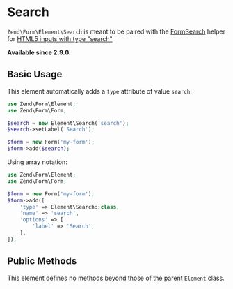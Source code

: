 # Search

`Zend\Form\Element\Search` is meant to be paired with the
[FormSearch](../helper/form-search.md) helper for
[HTML5 inputs with type "search"](http://www.whatwg.org/specs/web-apps/current-work/multipage/states-of-the-type-attribute.html#text-%28type=text%29-state-and-search-state-%28type=search%29)

**Available since 2.9.0.**

## Basic Usage

This element automatically adds a `type` attribute of value `search`.

```php
use Zend\Form\Element;
use Zend\Form\Form;

$search = new Element\Search('search');
$search->setLabel('Search');

$form = new Form('my-form');
$form->add($search);
```
   
Using array notation:

```php
use Zend\Form\Element;
use Zend\Form\Form;

$form = new Form('my-form');
$form->add([
	'type' => Element\Search::class,
	'name' => 'search',
	'options' => [
		'label' => 'Search',
	],
]);
```

## Public Methods

This element defines no methods beyond those of the parent `Element` class.
